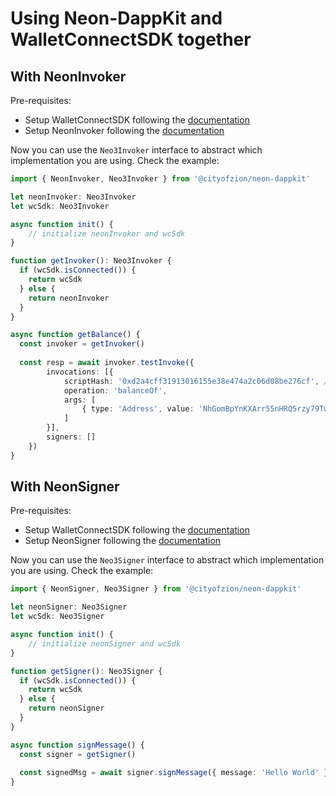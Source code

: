 # Using Neon-DappKit and WalletConnectSDK together

## With NeonInvoker
Pre-requisites:
- Setup WalletConnectSDK following the [documentation](https://github.com/CityOfZion/wallet-connect-sdk)
- Setup NeonInvoker following the [documentation](./NEON-INVOKER.md)

Now you can use the `Neo3Invoker` interface to abstract which implementation you are using. Check the example:
```ts
import { NeonInvoker, Neo3Invoker } from '@cityofzion/neon-dappkit'

let neonInvoker: Neo3Invoker
let wcSdk: Neo3Invoker

async function init() {
    // initialize neonInvoker and wcSdk
}

function getInvoker(): Neo3Invoker {
  if (wcSdk.isConnected()) {
    return wcSdk
  } else {
    return neonInvoker
  }
}

async function getBalance() {
  const invoker = getInvoker()
  
  const resp = await invoker.testInvoke({
        invocations: [{
            scriptHash: '0xd2a4cff31913016155e38e474a2c06d08be276cf', // GAS token
            operation: 'balanceOf',
            args: [
                { type: 'Address', value: 'NhGomBpYnKXArr55nHRQ5rzy79TwKVXZbr' }
            ]
        }],
        signers: []
    })
}
```

## With NeonSigner
Pre-requisites:
- Setup WalletConnectSDK following the [documentation](https://github.com/CityOfZion/wallet-connect-sdk)
- Setup NeonSigner following the [documentation](./NEON-SIGNER.md)

Now you can use the `Neo3Signer` interface to abstract which implementation you are using. Check the example:
```ts
import { NeonSigner, Neo3Signer } from '@cityofzion/neon-dappkit'

let neonSigner: Neo3Signer
let wcSdk: Neo3Signer

async function init() {
    // initialize neonSigner and wcSdk
}

function getSigner(): Neo3Signer {
  if (wcSdk.isConnected()) {
    return wcSdk
  } else {
    return neonSigner
  }
}

async function signMessage() {
  const signer = getSigner()
  
  const signedMsg = await signer.signMessage({ message: 'Hello World' })
}
```